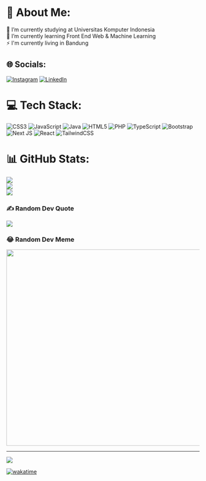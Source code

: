 # 💫 About Me:
🔭 I’m currently studying at Universitas Komputer Indonesia<br>🌱 I’m currently learning Front End Web & Machine Learning<br>⚡ I'm currently living in Bandung


## 🌐 Socials:
[![Instagram](https://img.shields.io/badge/Instagram-%23E4405F.svg?logo=Instagram&logoColor=white)](https://instagram.com/raihansyahsp) [![LinkedIn](https://img.shields.io/badge/LinkedIn-%230077B5.svg?logo=linkedin&logoColor=white)](https://linkedin.com/in/https://www.linkedin.com/in/raihan-syah-sukana-putra-bba3111ab/) 

# 💻 Tech Stack:
![CSS3](https://img.shields.io/badge/css3-%231572B6.svg?style=for-the-badge&logo=css3&logoColor=white) ![JavaScript](https://img.shields.io/badge/javascript-%23323330.svg?style=for-the-badge&logo=javascript&logoColor=%23F7DF1E) ![Java](https://img.shields.io/badge/java-%23ED8B00.svg?style=for-the-badge&logo=java&logoColor=white) ![HTML5](https://img.shields.io/badge/html5-%23E34F26.svg?style=for-the-badge&logo=html5&logoColor=white) ![PHP](https://img.shields.io/badge/php-%23777BB4.svg?style=for-the-badge&logo=php&logoColor=white) ![TypeScript](https://img.shields.io/badge/typescript-%23007ACC.svg?style=for-the-badge&logo=typescript&logoColor=white) ![Bootstrap](https://img.shields.io/badge/bootstrap-%23563D7C.svg?style=for-the-badge&logo=bootstrap&logoColor=white) ![Next JS](https://img.shields.io/badge/Next-black?style=for-the-badge&logo=next.js&logoColor=white) ![React](https://img.shields.io/badge/react-%2320232a.svg?style=for-the-badge&logo=react&logoColor=%2361DAFB) ![TailwindCSS](https://img.shields.io/badge/tailwindcss-%2338B2AC.svg?style=for-the-badge&logo=tailwind-css&logoColor=white)
# 📊 GitHub Stats:
![](https://github-readme-stats.vercel.app/api?username=RaihanSyahSP&theme=radical&hide_border=false&include_all_commits=true&count_private=true)<br/>
![](https://github-readme-streak-stats.herokuapp.com/?user=RaihanSyahSP&theme=radical&hide_border=false)<br/>
![](https://github-readme-stats.vercel.app/api/top-langs/?username=RaihanSyahSP&theme=radical&hide_border=false&include_all_commits=true&count_private=true&layout=compact)

### ✍️ Random Dev Quote
![](https://quotes-github-readme.vercel.app/api?type=horizontal&theme=radical)

### 😂 Random Dev Meme
<img src="https://random-memer.herokuapp.com/" width="512px"/>

---
[![](https://visitcount.itsvg.in/api?id=RaihanSyahSP&icon=0&color=0)](https://visitcount.itsvg.in)

[![wakatime](https://wakatime.com/badge/user/16d164d2-1828-41e8-87f2-3aee0074510c/project/11cac338-3e3b-4a36-9e62-69010dcbd940.svg)](https://wakatime.com/badge/user/16d164d2-1828-41e8-87f2-3aee0074510c/project/11cac338-3e3b-4a36-9e62-69010dcbd940)

<!-- Proudly created with GPRM ( https://gprm.itsvg.in ) -->
